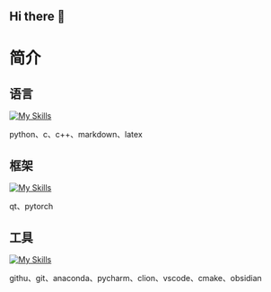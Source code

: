 ## Hi there 👋

# 简介 

## 语言

[![My Skills](https://skillicons.dev/icons?i=py,c,cpp,markdown,latex&theme=dark)](https://skillicons.dev)

python、c、c++、markdown、latex

## 框架

[![My Skills](https://skillicons.dev/icons?i=qt,pytorch&theme=dark)](https://skillicons.dev)

qt、pytorch

## 工具

[![My Skills](https://skillicons.dev/icons?i=github,git,anaconda,pycharm,clion,vscode,cmake,obsidian&theme=dark)](https://skillicons.dev)

githu、git、anaconda、pycharm、clion、vscode、cmake、obsidian



<!--
**SaltGardenia/SaltGardenia** is a ✨ _special_ ✨ repository because its `README.md` (this file) appears on your GitHub profile.

Here are some ideas to get you started:

- 🔭 I’m currently working on ...
- 🌱 I’m currently learning ...
- 👯 I’m looking to collaborate on ...
- 🤔 I’m looking for help with ...
- 💬 Ask me about ...
- 📫 How to reach me: ...
- 😄 Pronouns: ...
- ⚡ Fun fact: ...
-->
